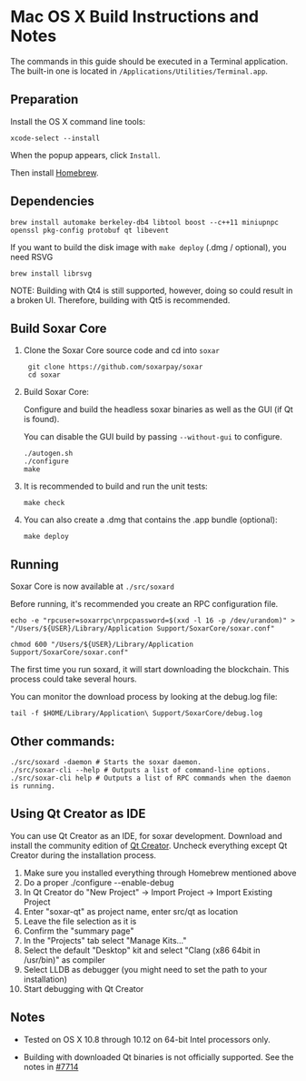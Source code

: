 Mac OS X Build Instructions and Notes
====================================
The commands in this guide should be executed in a Terminal application.
The built-in one is located in `/Applications/Utilities/Terminal.app`.

Preparation
-----------
Install the OS X command line tools:

`xcode-select --install`

When the popup appears, click `Install`.

Then install [Homebrew](https://brew.sh).

Dependencies
----------------------

    brew install automake berkeley-db4 libtool boost --c++11 miniupnpc openssl pkg-config protobuf qt libevent

If you want to build the disk image with `make deploy` (.dmg / optional), you need RSVG

    brew install librsvg

NOTE: Building with Qt4 is still supported, however, doing so could result in a broken UI. Therefore, building with Qt5 is recommended.

Build Soxar Core
------------------------

1. Clone the Soxar Core source code and cd into `soxar`

        git clone https://github.com/soxarpay/soxar
        cd soxar

2.  Build Soxar Core:

    Configure and build the headless soxar binaries as well as the GUI (if Qt is found).

    You can disable the GUI build by passing `--without-gui` to configure.

        ./autogen.sh
        ./configure
        make

3.  It is recommended to build and run the unit tests:

        make check

4.  You can also create a .dmg that contains the .app bundle (optional):

        make deploy

Running
-------

Soxar Core is now available at `./src/soxard`

Before running, it's recommended you create an RPC configuration file.

    echo -e "rpcuser=soxarrpc\nrpcpassword=$(xxd -l 16 -p /dev/urandom)" > "/Users/${USER}/Library/Application Support/SoxarCore/soxar.conf"

    chmod 600 "/Users/${USER}/Library/Application Support/SoxarCore/soxar.conf"

The first time you run soxard, it will start downloading the blockchain. This process could take several hours.

You can monitor the download process by looking at the debug.log file:

    tail -f $HOME/Library/Application\ Support/SoxarCore/debug.log

Other commands:
-------

    ./src/soxard -daemon # Starts the soxar daemon.
    ./src/soxar-cli --help # Outputs a list of command-line options.
    ./src/soxar-cli help # Outputs a list of RPC commands when the daemon is running.

Using Qt Creator as IDE
------------------------
You can use Qt Creator as an IDE, for soxar development.
Download and install the community edition of [Qt Creator](https://www.qt.io/download/).
Uncheck everything except Qt Creator during the installation process.

1. Make sure you installed everything through Homebrew mentioned above
2. Do a proper ./configure --enable-debug
3. In Qt Creator do "New Project" -> Import Project -> Import Existing Project
4. Enter "soxar-qt" as project name, enter src/qt as location
5. Leave the file selection as it is
6. Confirm the "summary page"
7. In the "Projects" tab select "Manage Kits..."
8. Select the default "Desktop" kit and select "Clang (x86 64bit in /usr/bin)" as compiler
9. Select LLDB as debugger (you might need to set the path to your installation)
10. Start debugging with Qt Creator

Notes
-----

* Tested on OS X 10.8 through 10.12 on 64-bit Intel processors only.

* Building with downloaded Qt binaries is not officially supported. See the notes in [#7714](https://github.com/bitcoin/bitcoin/issues/7714)
